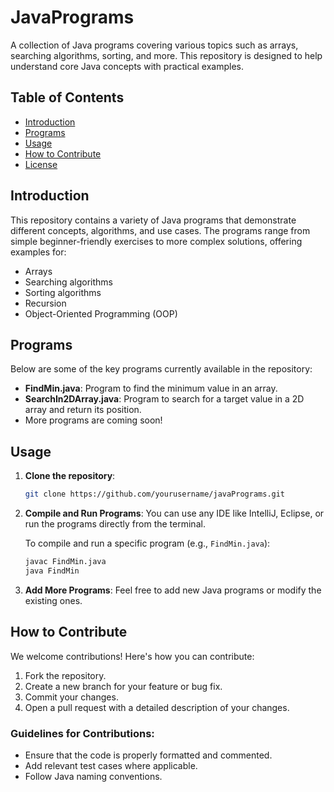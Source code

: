 # JavaPrograms

A collection of Java programs covering various topics such as arrays, searching algorithms, sorting, and more. This repository is designed to help understand core Java concepts with practical examples.

## Table of Contents
- [Introduction](#introduction)
- [Programs](#programs)
- [Usage](#usage)
- [How to Contribute](#how-to-contribute)
- [License](#license)

## Introduction
This repository contains a variety of Java programs that demonstrate different concepts, algorithms, and use cases. The programs range from simple beginner-friendly exercises to more complex solutions, offering examples for:
- Arrays
- Searching algorithms
- Sorting algorithms
- Recursion
- Object-Oriented Programming (OOP)

## Programs
Below are some of the key programs currently available in the repository:

- **FindMin.java**: Program to find the minimum value in an array.
- **SearchIn2DArray.java**: Program to search for a target value in a 2D array and return its position.
- More programs are coming soon!

## Usage

1. **Clone the repository**:
    ```bash
    git clone https://github.com/yourusername/javaPrograms.git
    ```

2. **Compile and Run Programs**:
    You can use any IDE like IntelliJ, Eclipse, or run the programs directly from the terminal.

    To compile and run a specific program (e.g., `FindMin.java`):
    ```bash
    javac FindMin.java
    java FindMin
    ```

3. **Add More Programs**:
    Feel free to add new Java programs or modify the existing ones.

## How to Contribute

We welcome contributions! Here's how you can contribute:

1. Fork the repository.
2. Create a new branch for your feature or bug fix.
3. Commit your changes.
4. Open a pull request with a detailed description of your changes.

### Guidelines for Contributions:
- Ensure that the code is properly formatted and commented.
- Add relevant test cases where applicable.
- Follow Java naming conventions.

